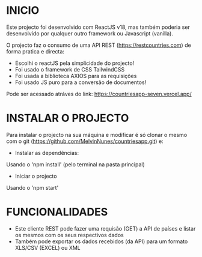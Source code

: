 # INICIO

Este projecto foi desenvolvido com ReactJS v18, mas também poderia ser desenvolvido por qualquer outro framework ou Javascript (vanilla).

O projecto faz o consumo de uma API REST (https://restcountries.com) de forma pratica e directa:

- Escolhi o reactJS pela simplicidade do projecto!
- Foi usado o framework de CSS TailwindCSS
- Foi usada a biblioteca AXIOS para as requisições
- Foi usado JS puro para a conversão de documentos!

Pode ser acessado atráves do link: https://countriesapp-seven.vercel.app/

# INSTALAR O PROJECTO

Para instalar o projecto na sua máquina e modificar é só clonar o mesmo com o git (https://github.com/MelvinNunes/countriesapp.git) e:

- Instalar as dependências:

Usando o 'npm install' (pelo terminal na pasta principal)

- Iniciar o projecto

Usando o 'npm start'

# FUNCIONALIDADES

- Este cliente REST pode fazer uma requisão (GET) a API de países e listar os mesmos com os seus respectivos dados
- Também pode exportar os dados recebidos (da API) para um formato XLS/CSV (EXCEL) ou XML
